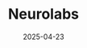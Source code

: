 ---  
layout: startup_page  
title: "Neurolabs"  
id: "neurolabs.ai"  
permalink: "/neurolabsneurolabs.ai04232025/"  
website: "https://www.neurolabs.ai"  
funding_round: "Series A"  
funding_amount: "$7.8M"  
investors: "Nauta Capital, LAUNCHub, Lunar Ventures, Techstart"  
about: "Neurolabs provides an Image Recognition as a Service (IRaaS) platform using computer vision and synthetic data generation to help consumer packaged goods (CPG) brands manage in-store operations. Its solution allows field teams to use smartphones to capture images of store shelves, receiving near-instant product-level insights, offering a cost-effective alternative to traditional manual audits. This helps brands improve on-shelf availability and operational precision."  
markets: "Retail, AI, Computer Vision, Artificial Intelligence (AI), Computer Vision, Retail Technology, Software"  
hq: "London, England, United Kingdom"  
founded_year: "2018"  
linkedin: "https://www.linkedin.com/company/neurolabs"  
twitter: "https://twitter.com/Neurolabs1"  
instagram: ""  
facebook: ""  
crunchbase: "https://www.crunchbase.com/organization/neurolabs"  
pitchbook: ""  

date_display: "23-Apr-2025"  
date: "2025-04-23"

# SEO Optimization  
meta_title: "Neurolabs - Series A Funding ($7.8M)"  
meta_description: "Neurolabs, Neurolabs provides an Image Recognition as a Service (IRaaS) platform using computer vision and synthetic data generation to help consumer packaged go..."  
meta_keywords: "Neurolabs, Retail, AI, Computer Vision, Artificial Intelligence (AI), Computer Vision, Retail Technology, Software, Series A funding"  
canonical_url: "https://startup.projectstartups.com/neurolabsneurolabs.ai04232025/"  
---
